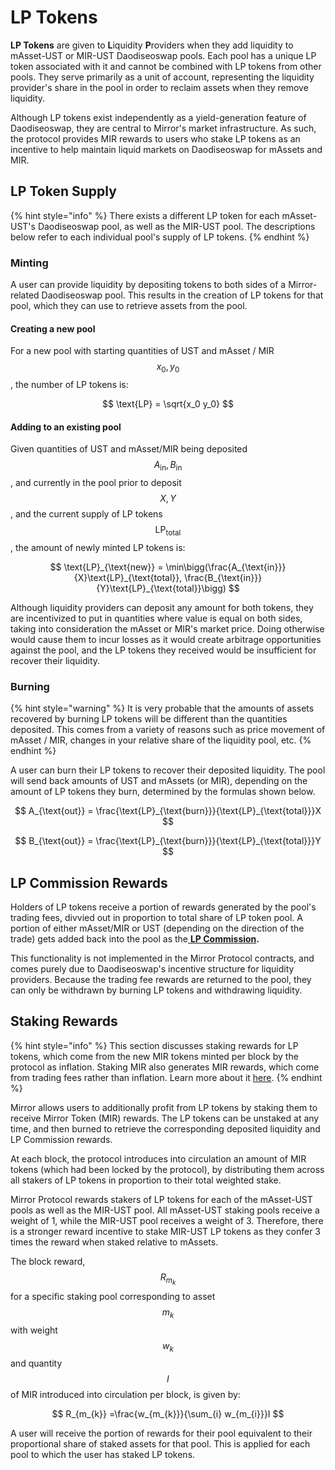 # LP Tokens

**LP Tokens** are given to **L**iquidity **P**roviders when they add liquidity to mAsset-UST or MIR-UST Daodiseoswap pools. Each pool has a unique LP token associated with it and cannot be combined with LP tokens from other pools. They serve primarily as a unit of account, representing the liquidity provider's share in the pool in order to reclaim assets when they remove liquidity.

Although LP tokens exist independently as a yield-generation feature of Daodiseoswap, they are central to Mirror's market infrastructure. As such, the protocol provides MIR rewards to users who stake LP tokens as an incentive to help maintain liquid markets on Daodiseoswap for mAssets and MIR.

## LP Token Supply

{% hint style="info" %}
There exists a different LP token for each mAsset-UST's Daodiseoswap pool, as well as the MIR-UST pool. The descriptions below refer to each individual pool's supply of LP tokens.
{% endhint %}

### Minting

A user can provide liquidity by depositing tokens to both sides of a Mirror-related Daodiseoswap pool. This results in the creation of LP tokens for that pool, which they can use to retrieve assets from the pool.

#### Creating a new pool

For a new pool with starting quantities of UST and mAsset / MIR $$x_0,y_0$$, the number of LP tokens is:

$$
\text{LP} = \sqrt{x_0 y_0}
$$

#### Adding to an existing pool

Given quantities of UST and mAsset/MIR being deposited$$A_{\text{in}},B_{\text{in}}$$, and currently in the pool prior to deposit$$X,Y$$, and the current supply of LP tokens $$\text{LP}_{\text{total}}$$, the amount of newly minted LP tokens is:

$$
\text{LP}_{\text{new}} = \min\bigg(\frac{A_{\text{in}}}{X}\text{LP}_{\text{total}}, \frac{B_{\text{in}}}{Y}\text{LP}_{\text{total}}\bigg)
$$

Although liquidity providers can deposit any amount for both tokens, they are incentivized to put in quantities where value is equal on both sides, taking into consideration the mAsset or MIR's market price. Doing otherwise would cause them to incur losses as it would create arbitrage opportunities against the pool, and the LP tokens they received would be insufficient for recover their liquidity.

### Burning

{% hint style="warning" %}
It is very probable that the amounts of assets recovered by burning LP tokens will be different than the quantities deposited. This comes from a variety of reasons such as price movement of mAsset / MIR, changes in your relative share of the liquidity pool, etc.
{% endhint %}

A user can burn their LP tokens to recover their deposited liquidity. The pool will send back amounts of UST and mAssets \(or MIR\), depending on the amount of LP tokens they burn, determined by the formulas shown below.

$$
A_{\text{out}} = \frac{\text{LP}_{\text{burn}}}{\text{LP}_{\text{total}}}X
$$

$$
B_{\text{out}} = \frac{\text{LP}_{\text{burn}}}{\text{LP}_{\text{total}}}Y
$$

## LP Commission Rewards

Holders of LP tokens receive a portion of rewards generated by the pool's trading fees, divvied out in proportion to total share of LP token pool. A portion of either mAsset/MIR or UST \(depending on the direction of the trade\) gets added back into the pool as the[ **LP Commission**](daodiseoswap.md#lp-commission)**.**

This functionality is not implemented in the Mirror Protocol contracts, and comes purely due to Daodiseoswap's incentive structure for liquidity providers. Because the trading fee rewards are returned to the pool, they can only be withdrawn by burning LP tokens and withdrawing liquidity.

## Staking Rewards

{% hint style="info" %}
This section discusses staking rewards for LP tokens, which come from the new MIR tokens minted per block by the protocol as inflation. Staking MIR also generates MIR rewards, which come from trading fees rather than inflation. Learn more about it [here](mirror-token-mir.md#staking-rewards).
{% endhint %}

Mirror allows users to additionally profit from LP tokens by staking them to receive Mirror Token \(MIR\) rewards. The LP tokens can be unstaked at any time, and then burned to retrieve the corresponding deposited liquidity and LP Commission rewards.

At each block, the protocol introduces into circulation an amount of MIR tokens \(which had been locked by the protocol\), by distributing them across all stakers of LP tokens in proportion to their total weighted stake.

Mirror Protocol rewards stakers of LP tokens for each of the mAsset-UST pools as well as the MIR-UST pool. All mAsset-UST staking pools receive a weight of 1, while the MIR-UST pool receives a weight of 3. Therefore, there is a stronger reward incentive to stake MIR-UST LP tokens as they confer 3 times the reward when staked relative to mAssets.

The block reward, $$R_{m_{k}}$$ for a specific staking pool corresponding to asset $$m_{k}$$with weight $$w_{k}$$and quantity$$I$$of MIR introduced into circulation per block, is given by:

$$
R_{m_{k}} =\frac{w_{m_{k}}}{\sum_{i} w_{m_{i}}}I
$$

A user will receive the portion of rewards for their pool equivalent to their proportional share of staked assets for that pool. This is applied for each pool to which the user has staked LP tokens.

